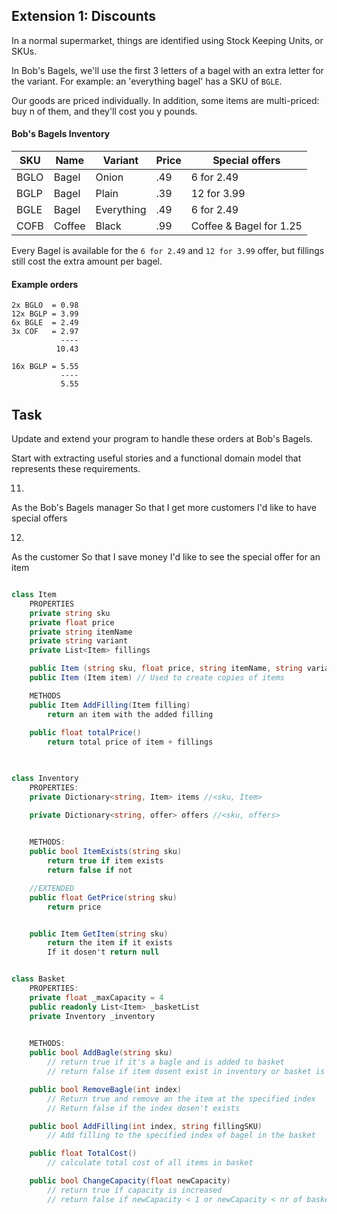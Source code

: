## Extension 1: Discounts

In a normal supermarket, things are identified using Stock Keeping Units, or SKUs.

In Bob's Bagels, we'll use the first 3 letters of a bagel with an extra letter for the variant. For example: an 'everything bagel' has a SKU of `BGLE`.

Our goods are priced individually. In addition, some items are multi-priced: buy n of them, and they'll cost you y pounds.

#### Bob's Bagels Inventory

| SKU  | Name   | Variant    | Price | Special offers          |
|------|--------|------------|-------|-------------------------|
| BGLO | Bagel  | Onion      | .49   | 6 for 2.49              |
| BGLP | Bagel  | Plain      | .39   | 12 for 3.99             |
| BGLE | Bagel  | Everything | .49   | 6 for 2.49              |
| COFB | Coffee | Black      | .99   | Coffee & Bagel for 1.25 |

Every Bagel is available for the `6 for 2.49` and `12 for 3.99` offer, but fillings still cost the extra amount per bagel.

#### Example orders
```
2x BGLO  = 0.98
12x BGLP = 3.99
6x BGLE  = 2.49
3x COF   = 2.97
           ----
          10.43
```

```
16x BGLP = 5.55
           ----
           5.55
```

## Task

Update and extend your program to handle these orders at Bob's Bagels.

Start with extracting useful stories and a functional domain model that represents these requirements.

11.
As the Bob's Bagels manager
So that I get more customers
I'd like to have special offers

12.
As the customer
So that I save money
I'd like to see the special offer for an item

```C# 

class Item
	PROPERTIES
	private string sku
	private float price
	private string itemName
	private string variant
	private List<Item> fillings

	public Item (string sku, float price, string itemName, string variant) // used to insitalize items into invetory
	public Item (Item item) // Used to create copies of items

	METHODS
	public Item AddFilling(Item filling)
		return an item with the added filling
	
	public float totalPrice()
		return total price of item + fillings
	


class Inventory
	PROPERTIES:
	private Dictionary<string, Item> items //<sku, Item>

	private Dictionary<string, offer> offers //<sku, offers>
		

	METHODS:
	public bool ItemExists(string sku)
		return true if item exists
		return false if not

	//EXTENDED
	public float GetPrice(string sku)
		return price


	public Item GetItem(string sku)
		return the item if it exists
		If it dosen't return null


class Basket
	PROPERTIES:
	private float _maxCapacity = 4
	public readonly List<Item> _basketList
	private Inventory _inventory
	

	METHODS:
	public bool AddBagle(string sku)
		// return true if it's a bagle and is added to basket
		// return false if item dosent exist in inventory or basket is full

	public bool RemoveBagle(int index)
		// Return true and remove an the item at the specified index
		// Return false if the index dosen't exists

	public bool AddFilling(int index, string fillingSKU)
		// Add filling to the specified index of bagel in the basket

	public float TotalCost()
		// calculate total cost of all items in basket

	public bool ChangeCapacity(float newCapacity)
		// return true if capacity is increased
		// return false if newCapacity < 1 or newCapacity < nr of basketLists items
```